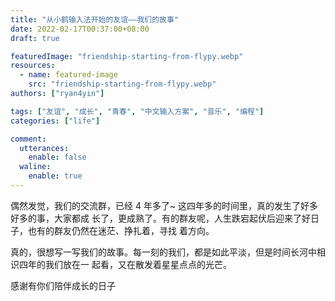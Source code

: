 ```yaml
---
title: "从小鹤输入法开始的友谊——我们的故事"
date: 2022-02-17T00:37:00+08:00
draft: true

featuredImage: "friendship-starting-from-flypy.webp"
resources:
  - name: featured-image
    src: "friendship-starting-from-flypy.webp"
authors: ["ryan4yin"]

tags: ["友谊", "成长", "青春", "中文输入方案", "音乐", "编程"]
categories: ["life"]

comment:
  utterances:
    enable: false
  waline:
    enable: true
---
```


偶然发觉，我们的交流群，已经 4 年多了~ 这四年多的时间里，真的发生了好多好多的事，大家都成
长了，更成熟了。有的群友呢，人生跌宕起伏后迎来了好日子，也有的群友仍然在迷茫、挣扎着，寻找
着方向。

真的，很想写一写我们的故事。每一刻的我们，都是如此平淡，但是时间长河中相识四年的我们放在一
起看，又在散发着星星点点的光芒。

感谢有你们陪伴成长的日子
